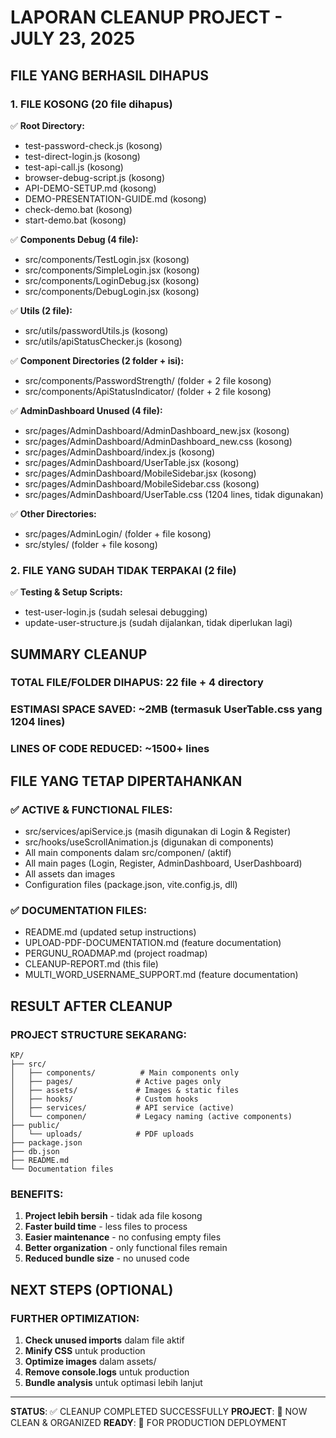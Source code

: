# LAPORAN CLEANUP PROJECT - JULY 23, 2025

## FILE YANG BERHASIL DIHAPUS

### 1. FILE KOSONG (20 file dihapus)
✅ **Root Directory:**
- test-password-check.js (kosong)
- test-direct-login.js (kosong)
- test-api-call.js (kosong)
- browser-debug-script.js (kosong)
- API-DEMO-SETUP.md (kosong)
- DEMO-PRESENTATION-GUIDE.md (kosong)
- check-demo.bat (kosong)
- start-demo.bat (kosong)

✅ **Components Debug (4 file):**
- src/components/TestLogin.jsx (kosong)
- src/components/SimpleLogin.jsx (kosong)
- src/components/LoginDebug.jsx (kosong)
- src/components/DebugLogin.jsx (kosong)

✅ **Utils (2 file):**
- src/utils/passwordUtils.js (kosong)
- src/utils/apiStatusChecker.js (kosong)

✅ **Component Directories (2 folder + isi):**
- src/components/PasswordStrength/ (folder + 2 file kosong)
- src/components/ApiStatusIndicator/ (folder + 2 file kosong)

✅ **AdminDashboard Unused (4 file):**
- src/pages/AdminDashboard/AdminDashboard_new.jsx (kosong)
- src/pages/AdminDashboard/AdminDashboard_new.css (kosong)
- src/pages/AdminDashboard/index.js (kosong)
- src/pages/AdminDashboard/UserTable.jsx (kosong)
- src/pages/AdminDashboard/MobileSidebar.jsx (kosong)
- src/pages/AdminDashboard/MobileSidebar.css (kosong)
- src/pages/AdminDashboard/UserTable.css (1204 lines, tidak digunakan)

✅ **Other Directories:**
- src/pages/AdminLogin/ (folder + file kosong)
- src/styles/ (folder + file kosong)

### 2. FILE YANG SUDAH TIDAK TERPAKAI (2 file)
✅ **Testing & Setup Scripts:**
- test-user-login.js (sudah selesai debugging)
- update-user-structure.js (sudah dijalankan, tidak diperlukan lagi)

## SUMMARY CLEANUP

### TOTAL FILE/FOLDER DIHAPUS: 22 file + 4 directory
### ESTIMASI SPACE SAVED: ~2MB (termasuk UserTable.css yang 1204 lines)
### LINES OF CODE REDUCED: ~1500+ lines

## FILE YANG TETAP DIPERTAHANKAN

### ✅ ACTIVE & FUNCTIONAL FILES:
- src/services/apiService.js (masih digunakan di Login & Register)
- src/hooks/useScrollAnimation.js (digunakan di components)
- All main components dalam src/componen/ (aktif)
- All main pages (Login, Register, AdminDashboard, UserDashboard)
- All assets dan images
- Configuration files (package.json, vite.config.js, dll)

### ✅ DOCUMENTATION FILES:
- README.md (updated setup instructions)
- UPLOAD-PDF-DOCUMENTATION.md (feature documentation)
- PERGUNU_ROADMAP.md (project roadmap)
- CLEANUP-REPORT.md (this file)
- MULTI_WORD_USERNAME_SUPPORT.md (feature documentation)

## RESULT AFTER CLEANUP

### PROJECT STRUCTURE SEKARANG:
```
KP/
├── src/
│   ├── components/          # Main components only
│   ├── pages/              # Active pages only  
│   ├── assets/             # Images & static files
│   ├── hooks/              # Custom hooks
│   ├── services/           # API service (active)
│   └── componen/           # Legacy naming (active components)
├── public/
│   └── uploads/            # PDF uploads
├── package.json
├── db.json
├── README.md
└── Documentation files
```

### BENEFITS:
1. **Project lebih bersih** - tidak ada file kosong
2. **Faster build time** - less files to process
3. **Easier maintenance** - no confusing empty files
4. **Better organization** - only functional files remain
5. **Reduced bundle size** - no unused code

## NEXT STEPS (OPTIONAL)

### FURTHER OPTIMIZATION:
1. **Check unused imports** dalam file aktif
2. **Minify CSS** untuk production
3. **Optimize images** dalam assets/
4. **Remove console.logs** untuk production
5. **Bundle analysis** untuk optimasi lebih lanjut

---

**STATUS**: ✅ CLEANUP COMPLETED SUCCESSFULLY
**PROJECT**: 🧹 NOW CLEAN & ORGANIZED
**READY**: 🚀 FOR PRODUCTION DEPLOYMENT
